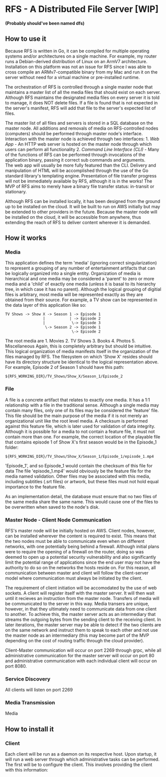 # RFS - A Distributed File Server [WIP]
#### (Probably should've been named dfs)

## How to use it
Because RFS is written in Go, it can be compiled for multiple operating systems and/or 
architectures on a single machine.  For example, my router runs a Debian-derived
distribution of Linux on an ArmV7 architecture.  Installation on this platform was not
an issue for RFS since I was able to cross compile an ARMv7-compatible binary from my
Mac and run it on the server without need for a virtual machine or pre-installed runtime. 

The orchestration of RFS is controlled through a single master node that maintains a 
master list of all the media files that should exist on each server.  Although RFS
maintains the designated media files on every server it is told to manage, it does
NOT delete files.  If a file is found that is not expected in the server's manifest,
RFS will add that file to the server's expected list of files.  

The master list of all files and servers is stored in a SQL database on the master
node.  All additions and removals of media on RFS-controlled nodes (computers) 
should be performed through master node's interface.  Interaction with the master
node is achieved through two interfaces:
    1. *Web App* - An HTTP web server is hosted on the master node through which
        users can perform all functionality
    2. *Command Line Interface (CLI)* - Many of the functions of RFS can be
        performed through invocations of the application binary, passing it 
        correct sub commands and arguments.  
The web app will usually be more fully featured than the CLI.  Delivery and
manipulation of HTML will be accomplished through the use of the Go standard 
library's templating engine.  Presentation of file transfer progress will not be 
immediately available by RFS, although it is in the works!  The MVP of RFS aims to
merely have a binary file transfer status: in-transit or stationary.

Although RFS can be installed locally, it has been designed from the ground up to
be installed on the cloud.  It will be built to run on AWS initially but may be
extended to other providers in the future.  Because the master node will be 
installed on the cloud, it will be accessible from anywhere, thus extending the
reach of RFS to deliver content wherever it is demanded.

## How it works
### Media
This application defines the term 'media' (ignoring correct singularization) to
represent a grouping of any number of entertainment artifacts that can be 
logically organized into a single entity.  Organization of media is hierarchical
and one media may be considered a 'parent' to zero or more media and a 'child' 
of exactly one media (unless it is basal to its hierarchy tree, in which case it
has no parent).  Although the logical grouping of digitial files is arbitrary, 
most media will be represented exactly as they are obtained from their source.
For example, a TV show can be represented in the data layer of this application
like so:
```
TV Shows -> Show X -> Season 1 -> Episode 1
                 |           | -> Episode 2
                 |            \-> Episode 3
                  \-> Season 2 -> Episode 1
                              \-> Episode 2
```
The root media are
    1. Movies
    2. TV Shows
    3. Books
    4. Photos
    5. Miscellaneous
Again, this is completely arbitrary but should be intuitive.  This logical organization
of media manifests itself in the organization of the files managed by RFS.  The
filesystem on which 'Show X' resides should have its directory structure be identical
to the logical representation above.  For example, Episode 2 of Season 1 should have 
this path:
```
${RFS_WORKING_DIR}/TV_Shows/Show_X/Season_1/Episode_2
```
### File
A file is a concrete artifact that relates to exactly one media.  It has a 1:1
relationship with a file in the traditional sense.  Although a single media may
contain many files, only one of its files may be considered the 'feature' file.
This file should be the main purpose of the media if it is not merely an 
organizational unit like the root level media.  A checksum is performed against
this feature file, which is later used for validation of data integrity.
Although it is possible for a media to not contain a feature file, it must not
contain more than one.  For example, the correct location of the playable file
that contains episode 1 of Show X's first season would be in the Episode_1 folder:
```
${RFS_WORKING_DIR}/TV_Shows/Show_X/Season_1/Episode_1/episode_1.mp4
```
'Episode_1', and so Episode_1 would contain the checksum of this file for data
The file 'episode_1.mp4' would obviously be the feature file for the media named
validation.  Other files may be associated with this media, including subtitles
(.srt files) or artwork, but these files must not hold equal importance to the
feature file.  

As an implementation detail, the database must ensure that no two files of the
same media share the same name.  This would cause one of the files to be
overwritten when saved to the node's disk.
### Master Node - Client Node Communication
RFS's master node will be initially hosted on AWS.  Client nodes, however, can
be installed wherever the content is required to exist.  This means that the 
two nodes must be able to communicate even when on different networks, with 
one potentially being behind a firewall.  Although initial plans were to require
the opening of a firewall on the router, doing so was deemed to open up a potential
security vulnerability and also significantly limit the potential range of applications
since the end user may not have the authority to do so on the networks the hosts reside
on.  For this reason, all communication between master and client will follow the 
client-server model where communication must always be initiated by the client.  

The requirement of client initiation will be accomodated by the use of web sockets.
A client will register itself with the master server.  It will then wait until
it recieves an instruction from the master node.  Transfers of media will be
communicated to the server in this way.  Media transers are unique, however, in
that they ultimately need to communicate data from one client to another.  To
achieve this, the master server acts as an intermediary that streams the outgoing
bytes from the sending client to the receiving client.  In later iterations, the
master server may be able to detect if the two clients are on the same network 
and instruct them to speak to each other and not use the master node as an
intermediary (this may become part of the MVP depending on the cost of routing
traffic through the cloud provider).

Client-Master communication will occur on port 2269 through grpc, while all 
administrative communication for the master server will occur on port 80 and
administrative communication with each individual client will occur on port 8080.   
### Service Discovery
All clients will listen on port 2269

### Media Transmission
Media 

## How to install it
### Client
Each client will be run as a daemon on its respective host.  Upon startup,
it will run a web server through which administrative tasks can be
performed.  The first will be to configure the client.  This involves
providing the client with this information:
